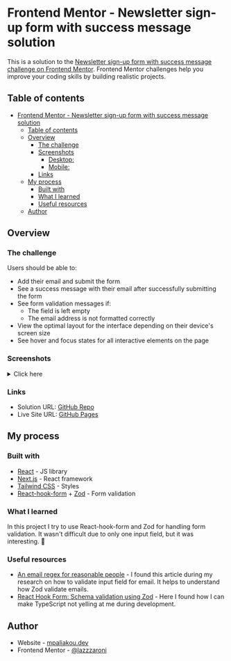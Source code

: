 # Frontend Mentor - Newsletter sign-up form with success message solution

This is a solution to the [Newsletter sign-up form with success message challenge on Frontend Mentor](https://www.frontendmentor.io/challenges/newsletter-signup-form-with-success-message-3FC1AZbNrv). Frontend Mentor challenges help you improve your coding skills by building realistic projects.

## Table of contents

- [Frontend Mentor - Newsletter sign-up form with success message solution](#frontend-mentor---newsletter-sign-up-form-with-success-message-solution)
  - [Table of contents](#table-of-contents)
  - [Overview](#overview)
    - [The challenge](#the-challenge)
    - [Screenshots](#screenshots)
      - [Desktop:](#desktop)
      - [Mobile:](#mobile)
    - [Links](#links)
  - [My process](#my-process)
    - [Built with](#built-with)
    - [What I learned](#what-i-learned)
    - [Useful resources](#useful-resources)
  - [Author](#author)

## Overview

### The challenge

Users should be able to:

- Add their email and submit the form
- See a success message with their email after successfully submitting the form
- See form validation messages if:
  - The field is left empty
  - The email address is not formatted correctly
- View the optimal layout for the interface depending on their device's screen size
- See hover and focus states for all interactive elements on the page

### Screenshots

<details>
  <summary>Click here</summary>

#### Desktop:

![](public/screenshots/form-desktop.png)
![](/public/screenshots/form-desktop-error.png)
![](public/screenshots/success-desktop.png)

#### Mobile:

![](public/screenshots/form-mobile.png)
![](/public/screenshots/form-mobile-error.png)
![](public/screenshots/success-mobile.png)

</details>

### Links

- Solution URL: [GitHub Repo](https://github.com/lazzzaroni/newsletter-sign-up-component)
- Live Site URL: [GitHub Pages](https://lazzzaroni.github.io/newsletter-sign-up-component)

## My process

### Built with

- [React](https://reactjs.org/) - JS library
- [Next.js](https://nextjs.org/) - React framework
- [Tailwind CSS](https://tailwindcss.com/) - Styles
- [React-hook-form](https://tailwindcss.com/) + [Zod](https://zod.dev/) - Form validation

### What I learned

In this project I try to use React-hook-form and Zod for handling form validation. It wasn't difficult due to only one input field, but it was interesting. 🙂

### Useful resources

- [An email regex for reasonable people](https://colinhacks.com/essays/reasonable-email-regex) - I found this article during my research on how to validate input field for email. It helps to understand how Zod validate emails.
- [React Hook Form: Schema validation using Zod](https://articles.wesionary.team/react-hook-form-schema-validation-using-zod-80d406e22cd8) - Here I found how I can make TypeScript not yelling at me during development.

## Author

- Website - [mpaliakou.dev](https://mpaliakou.dev)
- Frontend Mentor - [@lazzzaroni](https://www.frontendmentor.io/profile/lazzzaroni)
